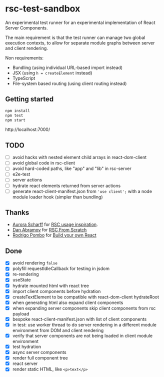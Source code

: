 # rsc-test-sandbox

An experimental test runner for an experimental implementation of React Server Components. 

The main requirement is that the test runner can manage two global execution contexts, to allow for separate module graphs between server and client rendering.

Non requirements:
- Bundling (using individual URL-based import instead)
- JSX (using `h = createElement` instead)
- TypeScript
- File-system based routing (using client routing instead)

## Getting started

```sh
npm install
npm test
npm start
```

http://localhost:7000/

## TODO

- [ ] avoid hacks with nested element child arrays in react-dom-client
- [ ] avoid global code in rsc-client
- [ ] avoid hard-coded paths, like "app" and "lib" in rsc-server
- [ ] e2e-test
- [ ] server actions
- [ ] hydrate react elements returned from server actions
- [ ] generate react-client-manifest.json from `'use client';` with a node module loader hook (simpler than bundling)

## Thanks

- [Aurora Scharff](https://github.com/aurorascharff) for [RSC usage inspiration](https://github.com/aurorascharff/next14-remix-jokes-rebuild).
- [Dan Abramov](https://github.com/gaearon) for [RSC From Scratch](https://github.com/reactwg/server-components/discussions/5)
- [Rodrigo Pombo](https://pomb.us/) for [Build your own React](https://pomb.us/build-your-own-react/)

## Done

- [x] avoid rendering `false`
- [x] polyfill requestIdleCallback for testing in jsdom
- [x] re-rendering
- [x] useState
- [x] hydrate mounted html with react tree
- [x] import client components before hydration
- [x] createTextElement to be compatible with react-dom-client hydrateRoot
- [x] when generating html also expand client components
- [x] when expanding server components skip client components from rsc payload
- [x] bespoke react-client-manifest.json with list of client components
- [x] in test: use worker thread to do server rendering in a different module environment from DOM and client rendering 
- [x] verify that server components are not being loaded in client module environment
- [x] test hydration
- [x] async server components
- [x] render full component tree
- [x] react server
- [x] render static HTML, like `<p>text</p>`
